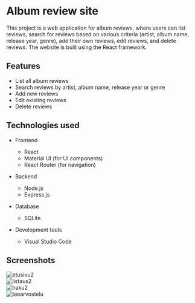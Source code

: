 # Album review site

This project is a web application for album reviews, where users can list reviews, search for reviews based on various criteria (artist, album name, release year, genre), add their own reviews, edit reviews, and delete reviews. The website is built using the React framework.

## Features

- List all album reviews
- Search reviews by artist, album name, release year or genre
- Add new reviews
- Edit existing reviews
- Delete reviews

## Technologies used

- Frontend
  - React
  - Material UI (for UI components)
  - React Router (for navigation)
    
- Backend
  - Node.js
  - Express.js
    
- Database
  - SQLite
    
- Development tools
  - Visual Studio Code


## Screenshots

![etusivu2](https://github.com/user-attachments/assets/2b240957-1fa9-431e-b230-84e9fd49657e)
<br>
![listaus2](https://github.com/user-attachments/assets/3d8535ed-e57a-46c1-b109-2254867bf4dd)
<br>
![haku2](https://github.com/user-attachments/assets/36f0edc9-e702-4999-8638-9218373d2427)
<br>
![teearvostelu](https://github.com/user-attachments/assets/99867be8-2d49-4426-b6f0-cc8d7c20f793)




